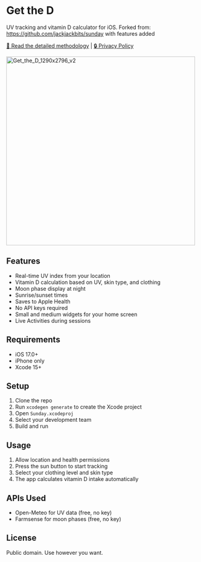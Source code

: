 # Get the D

UV tracking and vitamin D calculator for iOS. Forked from: https://github.com/jackjackbits/sunday with features added

[📖 Read the detailed methodology](METHODOLOGY.md) | [🔒 Privacy Policy](PRIVACY.md)

<img height="500" alt="Get_the_D_1290x2796_v2" src="https://github.com/user-attachments/assets/3e2d4244-445e-4a5a-bf8a-69bdf8bffa9a" />

## Features

- Real-time UV index from your location
- Vitamin D calculation based on UV, skin type, and clothing
- Moon phase display at night
- Sunrise/sunset times
- Saves to Apple Health
- No API keys required
- Small and medium widgets for your home screen
- Live Activities during sessions

## Requirements

- iOS 17.0+
- iPhone only
- Xcode 15+

## Setup

1. Clone the repo
2. Run `xcodegen generate` to create the Xcode project
3. Open `Sunday.xcodeproj`
4. Select your development team
5. Build and run

## Usage

1. Allow location and health permissions
2. Press the sun button to start tracking
3. Select your clothing level and skin type
4. The app calculates vitamin D intake automatically

## APIs Used

- Open-Meteo for UV data (free, no key)
- Farmsense for moon phases (free, no key)

## License

Public domain. Use however you want.
